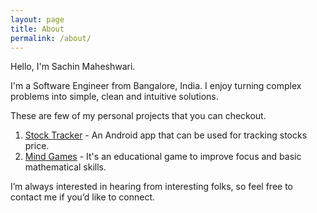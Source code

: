 ```yaml
---
layout: page
title: About
permalink: /about/
---
```


Hello, I'm Sachin Maheshwari. 

I'm a Software Engineer from Bangalore, India. I enjoy turning complex problems into simple, clean and intuitive solutions. 

These are few of my personal projects that you can checkout.
1. [Stock Tracker](https://play.google.com/store/apps/details?id=com.sm.stock.StockTracker) - An Android app that can be used for tracking stocks price. 
2. [Mind Games](https://play.google.com/store/apps/details?id=com.sm.mindgames) - It's an educational game to improve focus and basic mathematical skills.


I’m always interested in hearing from interesting folks, so feel free to contact me if you’d like to connect.